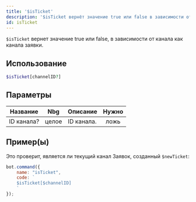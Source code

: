 ```yaml
---
title: '$isTicket'
description: '$isTicket вернёт значение true или false в зависимости от канала как канала заявки.'
id: isTicket
---
```


`$isTicket` вернет значение true или false, в зависимости от канала как канала заявки.

## Использование

```php
$isTicket[channelID?]
```

## Параметры

| Название   | Nbg   | Описание   | Нужно |
| ---------- | ----- | ---------- |:-----:|
| ID канала? | целое | ID канала. | ложь  |

## Пример(ы)

Это проверит, является ли текущий канал Заявок, созданный `$newTicket`:

```javascript
bot.command({
    name: "isTicket",
    code: `
    $isTicket[$channelID]
    `
});
```